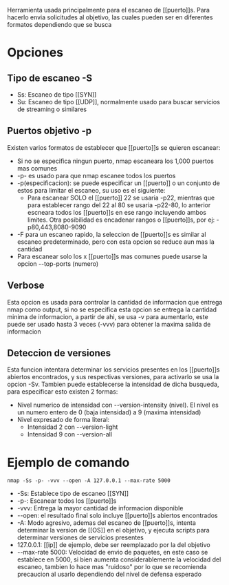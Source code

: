 Herramienta usada principalmente para el escaneo de [[puerto]]s.
Para hacerlo envia solicitudes al objetivo, las cuales pueden ser en diferentes formatos dependiendo que se busca
# Opciones
## Tipo de escaneo -S
- Ss: Escaneo de tipo [[SYN]]
- Su: Escaneo de tipo [[UDP]], normalmente usado para buscar servicios de streaming o similares
## Puertos objetivo -p
Existen varios formatos de establecer que [[puerto]]s se quieren escanear:
- Si no se especifica ningun puerto, nmap escaneara los 1,000 puertos mas comunes
- -p- es usado para que nmap escanee todos los puertos
- -p(especificacion): se puede especificar un [[puerto]] o un conjunto de estos para limitar el escaneo, su uso es el siguiente:
	- Para escanear SOLO el [[puerto]] 22 se usaria -p22, mientras que para establecer rango del 22 al 80 se usaria -p22-80, lo anterior escneara todos los [[puerto]]s en ese rango incluyendo ambos limites. Otra posibilidad es encadenar rangos o [[puerto]]s, por ej: -p80,443,8080-9090
-  -F para un escaneo rapido, la seleccion de [[puerto]]s es similar al escaneo predeterminado, pero con esta opcion se reduce aun mas la cantidad
- Para escanear solo los x [[puerto]]s mas comunes puede usarse la opcion --top-ports (numero)
## Verbose
Esta opcion es usada para controlar la cantidad de informacion que entrega nmap como output, si no se especifica esta opcion se entrega la cantidad minima de informacion, a partir de ahi, se usa -v para aumentarlo, este puede ser usado hasta 3 veces (-vvv) para obtener la maxima salida de informacion
## Deteccion de versiones
Esta funcion intentara determinar los servicios presentes en los [[puerto]]s abiertos encontrados, y sus respectivas versiones, para activarlo se usa la opcion -Sv.
Tambien puede establecerse la intensidad de dicha busqueda, para especificar esto existen 2 formas:
- Nivel numerico de intensidad con --version-intensity (nivel). El nivel es un numero entero de 0 (baja intensidad) a 9 (maxima intensidad)
- Nivel expresado de forma literal:
	- Intensidad 2 con --version-light
	- Intensidad 9 con --version-all
# Ejemplo de comando

`nmap -Ss -p- -vvv --open -A 127.0.0.1 --max-rate 5000`
- -Ss: Establece tipo de escaneo [[SYN]]
- -p-: Escanear todos los [[puerto]]s
- -vvv: Entrega la mayor cantidad de informacion disponible
- --open: el resultado final solo incluye [[puerto]]s abiertos encontrados
- -A: Modo agresivo, ademas del escaneo de [[puerto]]s, intenta determinar la version de [[OS]] en el objetivo, y ejecuta scripts para determinar versiones de servicios presentes
- 127.0.0.1: [[ip]] de ejemplo, debe ser reemplazado por la del objetivo
- --max-rate 5000: Velocidad de envio de paquetes, en este caso se establece en 5000, si bien aumenta considerablemente la velocidad del escaneo, tambien lo hace mas "ruidoso" por lo que se recomienda precaucion al usarlo dependiendo del nivel de defensa esperado